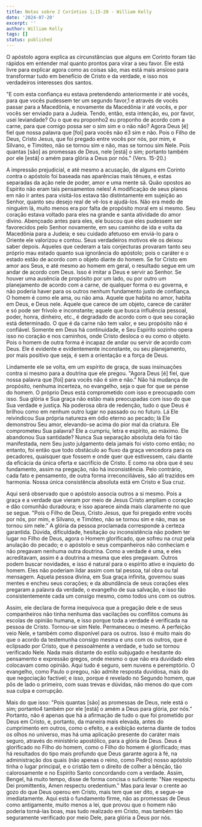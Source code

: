 ```yaml
---
title: Notas sobre 2 Coríntios 1;15-20 - William Kelly
date: '2024-07-20'
excerpt: ''
author: William Kelly
tags: []
status: published
---
```

O apóstolo agora explica as circunstâncias que alguns em Corinto foram
tão rápidos em entender mal quanto prontos para virar a seu favor. Ele
está livre para explicar agora como as coisas são, mas está mais ansioso
para transformar tudo em benefício de Cristo e da verdade, e isso nos
verdadeiros interesses dos santos.

\"E com esta confiança eu estava pretendendo anteriormente ir até vocês,
para que vocês pudessem ter um segundo favor,1 e através de vocês passar
para a Macedônia, e novamente da Macedônia ir até vocês, e por vocês ser
enviado para a Judeia. Tendo, então, esta intenção, eu, por favor, usei
leviandade? Ou o que eu proponho2 eu proponho de acordo com a carne,
para que comigo possa ser o sim sim e o não não? Agora Deus \[é\] fiel
que nossa palavra que \[foi\] para vocês não é3 sim e não. Pois o Filho
de Deus, Cristo Jesus, que foi pregado entre vocês por nós, por mim, e
Silvano, e Timóteo, não se tornou sim e não, mas se tornou sim Nele.
Pois quantas \[são\] as promessas de Deus, nele \[está\] o sim; portanto
também por ele \[está\] o amém para glória a Deus por nós.\" (Vers.
15-20.)

A impressão prejudicial, e até mesmo a acusação, de alguns em Corinto
contra o apóstolo foi baseada nas aparências mais tênues, e estas
separadas da ação nele de poder, amor e uma mente sã. Quão opostos ao
Espírito não eram tais pensamentos neles! A modificação de seus planos
em não ir antes para visitá-los estava tão distintamente em sujeição ao
Senhor, quanto seu desejo real de vê-los e ajudá-los. Não era medo de
ninguém lá, muito menos era por falta de propósito moral em si mesmo.
Seu coração estava voltado para eles na grande e santa atividade do amor
divino. Abençoado antes para eles, ele buscou que eles pudessem ser
favorecidos pelo Senhor novamente, em seu caminho de ida e volta da
Macedônia para a Judeia; e seu cuidado afetuoso em enviá-lo para o
Oriente ele valorizou e contou. Seus verdadeiros motivos ele os deixou
saber depois. Aqueles que cederam a tais conjecturas provaram tanto seu
próprio mau estado quanto sua ignorância do apóstolo; pois o caráter e o
estado estão de acordo com o objeto diante do homem. Se for Cristo em
amor aos Seus, e até mesmo ao homem em geral, o resultado segue em um
andar de acordo com Deus. Isso é imitar a Deus e servir ao Senhor. Se
houver uma ausência de propósito por um lado, ou por outro um
planejamento de acordo com a carne, de qualquer forma o eu governa, e
não poderia haver para os outros nenhum fundamento justo de confiança. O
homem é como ele ama, ou não ama. Aquele que habita no amor, habita em
Deus, e Deus nele. Aquele que carece de um objeto, carece de caráter e
só pode ser frívolo e inconstante; aquele que busca influência pessoal,
poder, honra, dinheiro, etc., é degradado de acordo com o que seu
coração está determinado. O que é da carne não tem valor, e seu
propósito não é confiável. Somente em Deus há continuidade, e Seu
Espírito sozinho opera isso no coração e nos caminhos, onde Cristo
desloca o eu como o objeto. Pois o homem de outra forma é incapaz de
andar ou servir de acordo com Deus. Ele é evidente e evidentemente
inconstante, ou seu planejamento, por mais positivo que seja, é sem a
orientação e a força de Deus.

Lindamente ele se volta, em um espírito de graça, de suas insinuações
contra si mesmo para a doutrina que ele pregou. \"Agora Deus \[é\] fiel,
que nossa palavra que \[foi\] para vocês não é sim e não.\" Não há
mudança de propósito, nenhuma incerteza, no evangelho, seja o que for
que se pense do homem. O próprio Deus está comprometido com isso e
preocupado com isso. Sua glória e Sua graça não estão mais preocupadas
com isso do que Sua verdade e justiça. Na poderosa obra de redenção,
tudo o que Deus é brilhou como em nenhum outro lugar no passado ou no
futuro. Lá Ele reivindicou Sua própria natureza em ódio eterno ao
pecado; lá Ele demonstrou Seu amor, elevando-se acima do pior mal da
criatura. Ele comprometeu Sua palavra? Ele a cumpriu, letra e espírito,
ao máximo. Ele abandonou Sua santidade? Nunca Sua separação absoluta
dela foi tão manifestada, nem Seu justo julgamento dela jamais foi visto
como então; no entanto, foi então que todo obstáculo ao fluxo da graça
vencedora para os pecadores, quaisquer que fossem e onde quer que
estivessem, caiu diante da eficácia da única oferta e sacrifício de
Cristo. E como na obra que é seu fundamento, assim na pregação, não há
inconsistência. Pelo contrário, cada fato e pensamento, de outra forma
irreconciliáveis, são ali trazidos em harmonia. Nossa única consistência
absoluta está em Cristo e Sua cruz.

Aqui será observado que o apóstolo associa outros a si mesmo. Pois a
graça e a verdade que vieram por meio de Jesus Cristo ampliam o coração
e dão comunhão duradoura; e isso aparece ainda mais claramente no que se
segue. \"Pois o Filho de Deus, Cristo Jesus, que foi pregado entre vocês
por nós, por mim, e Silvano, e Timóteo, não se tornou sim e não, mas se
tornou sim nele.\" A glória da pessoa proclamada corresponde à certeza
garantida. Dúvida, dificuldade, hesitação ou inconsistência não podem
ter lugar no Filho de Deus, agora o Homem glorificado, que sofreu na
cruz pela anulação do pecado; e o apóstolo e seus companheiros não
conheciam e não pregavam nenhuma outra doutrina. Como a verdade é uma, e
eles acreditavam, assim é a doutrina a mesma que eles pregavam. Outros
podem buscar novidades, e isso é natural para o espírito ativo e
inquieto do homem. Eles não poderiam lidar assim com tal pessoa, tal
obra ou tal mensagem. Aquela pessoa divina, em Sua graça infinita,
governou suas mentes e encheu seus corações; e da abundância de seus
corações eles pregaram a palavra da verdade, o evangelho de sua
salvação, e isso tão consistentemente cada um consigo mesmo, como todos
uns com os outros.

Assim, ele declara de forma inequívoca que a pregação dele e de seus
companheiros não tinha nenhuma das vacilações ou conflitos comuns às
escolas de opinião humana, e isso porque toda a verdade é verificada na
pessoa de Cristo. Tornou-se sim Nele. Permaneceu o mesmo. A perfeição
veio Nele, e também como disponível para os outros. Isso é muito mais do
que o acordo da testemunha consigo mesma e uns com os outros, que é
eclipsado por Cristo, que é pessoalmente a verdade, e tudo se tornou
verificado Nele. Nada mais distante do estilo subjugado e hesitante do
pensamento e expressão gregos, onde mesmo o que não era duvidado eles
colocavam como opinião. Aqui tudo é seguro, sem nuvens e peremptório. O
evangelho, como Paulo o pregou, não admite resposta duvidosa, mais do
que negociação factível; e isso, porque é revelado no Segundo homem, que
pôs de lado o primeiro, com suas trevas e dúvidas, não menos do que com
sua culpa e corrupção.

Mais do que isso: \"Pois quantas \[são\] as promessas de Deus, nele está
o sim; portanto4 também por ele \[está\] o amém a Deus para glória, por
nós.\" Portanto, não é apenas que há a afirmação de tudo o que foi
prometido por Deus em Cristo, e, portanto, da maneira mais elevada,
antes do cumprimento em outros, como o efeito, e a exibição externa
diante de todos os olhos no universo, mas há uma aplicação presente do
caráter mais seguro, através do ministério apostólico, para a glória de
Deus. Deus é glorificado no Filho do homem, como o Filho do homem é
glorificado; mas há resultados do tipo mais profundo que Deus garante
agora à fé, na administração dos quais (não apenas o reino, como Pedro)
nosso apóstolo tinha o lugar principal, e o cristão tem o direito de
colher a bênção, tão calorosamente e no Espírito Santo concordando com a
verdade. Assim, Bengel, há muito tempo, disse de forma concisa o
suficiente: \"Nae respectu Dei promittentis, Amen respectu oredentium.\"
Mas para levar o crente ao gozo do que Deus operou em Cristo, mais tem
que ser dito, e segue-se imediatamente. Aqui está o fundamento firme,
não as promessas de Deus como antigamente, muito menos a lei, que provou
que o homem não poderia torná-las boas, mas tudo realizado em Cristo,
mas também tão seguramente verificado por meio Dele, para glória a Deus
por nós.
